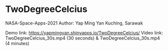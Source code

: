 # TwoDegreeCelcius
NASA-Space-Apps-2021
Author: Yap Ming Yan 
Kuching, Sarawak

Demo link: https://yapmingyan.shinyapps.io/TwoDegreeCelcius/
Video link:  TwoDegreeCelcius_30s.mp4 (30 seconds) & TwoDegreeCelcius_30s.mp4 (4 minutes)
